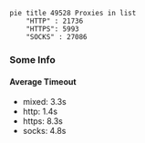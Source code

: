 
```mermaid
pie title 49528 Proxies in list
    "HTTP" : 21736
    "HTTPS": 5993
    "SOCKS" : 27086
```

### Some Info
#### Average Timeout

- mixed: 3.3s
- http: 1.4s
- https: 8.3s
- socks: 4.8s